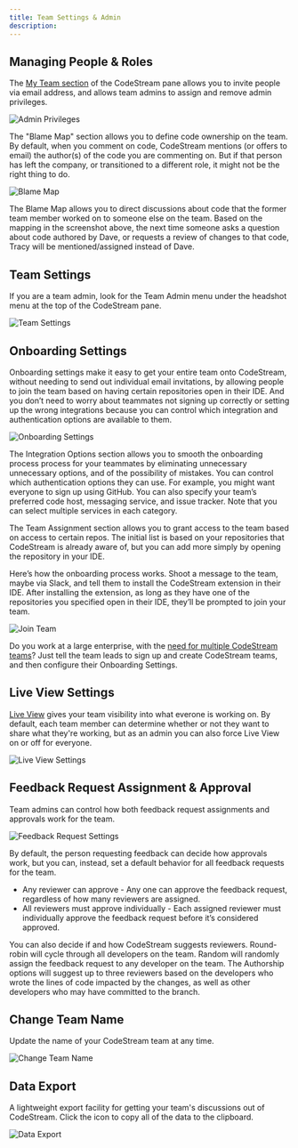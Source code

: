 ```yaml
---
title: Team Settings & Admin
description: 
---
```


## Managing People & Roles

The [My Team section](myteam-section) of the CodeStream pane allows you to
invite people via email address, and allows team admins to assign and remove
admin privileges.

![Admin Privileges](../assets/images/AdminRights1.png)

The "Blame Map" section allows you to define code ownership on the team. By
default, when you comment on code, CodeStream mentions (or offers to email) the
author(s) of the code you are commenting on. But if that person has left the
company, or transitioned to a different role, it might not be the right thing to
do.

![Blame Map](../assets/images/BlameMap.png)

The Blame Map allows you to direct discussions about code that the former team
member worked on to someone else on the team. Based on the mapping in the
screenshot above, the next time someone asks a question about code authored by
Dave, or requests a review of changes to that code, Tracy will be
mentioned/assigned instead of Dave.

## Team Settings

If you are a team admin, look for the Team Admin menu under the headshot menu at the top of the CodeStream pane.

![Team Settings](../assets/images/TeamSettings3.png)

## Onboarding Settings

Onboarding settings make it easy to get your entire team onto CodeStream,
without needing to send out individual email invitations, by allowing people to
join the team based on having certain repositories open in their IDE. And you
don’t need to worry about teammates not signing up correctly or setting up the
wrong integrations because you can control which integration and authentication
options are available to them.

![Onboarding Settings](../assets/images/OnboardingSettings.png)

The Integration Options section allows you to smooth the onboarding process
process for your teammates by eliminating unnecessary unnecessary options, and
of the possibility of mistakes. You can control which authentication options
they can use. For example, you might want everyone to sign up using GitHub. You
can also specify your team’s preferred code host, messaging service, and issue
tracker. Note that you can select multiple services in each category.

The Team Assignment section allows you to grant access to the team based on
access to certain repos. The initial list is based on your repositories that
CodeStream is already aware of, but you can add more simply by opening the
repository in your IDE.

Here’s how the onboarding process works. Shoot a message to the team, maybe via
Slack, and tell them to install the CodeStream extension in their IDE. After
installing the extension, as long as they have one of the repositories you
specified open in their IDE, they’ll be prompted to join your team.

![Join Team](../assets/images/AutoJoinTeam.png)

Do you work at a large enterprise, with the [need for multiple CodeStream
teams](../faq/need-teams)? Just tell the team leads to sign up and create
CodeStream teams, and then configure their Onboarding Settings.

## Live View Settings

[Live View](myteam-section/#live-view) gives your team visibility into what everone is working on. By
default, each team member can determine whether or not they want to share what
they're working, but as an admin you can also force Live View on or off for
everyone.

![Live View Settings](../assets/images/LiveViewSettings.png)

## Feedback Request Assignment & Approval

Team admins can control how both feedback request assignments and approvals work
for the team. 

![Feedback Request Settings](../assets/images/FRTeamSettings.png)

By default, the person requesting feedback can decide how approvals work, but
you can, instead, set a default behavior for all feedback requests for the team.

* Any reviewer can approve - Any one can approve the feedback request,
  regardless of how many reviewers are assigned.
* All reviewers must approve individually - Each assigned reviewer must
  individually approve the feedback request before it’s considered approved.

You can also decide if and how CodeStream suggests reviewers. Round-robin will
cycle through all developers on the team. Random will randomly assign the
feedback request to any developer on the team. The Authorship options will
suggest up to three reviewers based on the developers who wrote the lines of
code impacted by the changes, as well as other developers who may have committed
to the branch.

## Change Team Name

Update the name of your CodeStream team at any time.

![Change Team Name](../assets/images/ChangeTeamName.png)

## Data Export 

A lightweight export facility for getting your team's discussions out of
CodeStream. Click the icon to copy all of the data to the clipboard.

![Data Export](../assets/images/DataExport.png)

